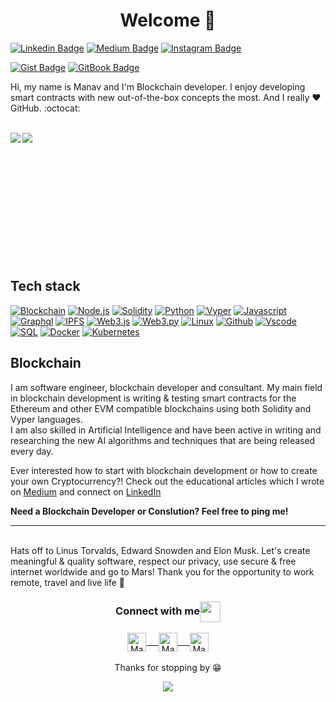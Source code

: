 <h1 align= "center"><b>Welcome 👋 </b></h1>
 
[![Linkedin Badge](https://img.shields.io/badge/-manavgarg650-blue?style=flat&logo=Linkedin&logoColor=white&link=https://www.linkedin.com/in/manavgarg650/)](https://www.linkedin.com/in/manavgarg650/)
[![Medium Badge](https://img.shields.io/badge/-@manavgarg650-black?style=flat&labelColor=black&logo=medium&logoColor=white&link=https://www.medium.com/@manavgarg650/)](https://www.medium.com/@manavgarg650/)
[![Instagram Badge](https://img.shields.io/badge/-@m.a.n.a.v.g.a.r.g-E1306C?style=flat&labelColor=E1306C&logo=instagram&logoColor=white&link=https://www.instagram.com/m.a.n.a.v.g.a.r.g/)](https://www.instagram.com/m.a.n.a.v.g.a.r.g/)

[![Gist Badge](https://img.shields.io/badge/-Gists-black?style=flat&labelColor=black&logo=github&logoColor=white&link=https://gist.github.com/manav650/)](https://gist.github.com/manav650/)
[![GitBook Badge](https://img.shields.io/badge/-Gitbooks-black?style=flat&labelColor=black&logo=github&logoColor=white&link=https://manav650.gitbook.io/)](https://manav650.gitbook.io/)

Hi, my name is Manav and I'm Blockchain developer. I enjoy developing smart contracts with new out-of-the-box concepts the most. And I really ❤️ GitHub. :octocat: 

<br />

<a href="https://github.com/anuraghazra/github-readme-stats">
  <img align="left" src="https://github-readme-stats.vercel.app/api/top-langs/?username=manav650&count_private=true&hide=html,ruby,css,objective-c,starlark,dockerfile,shell,rust,nix,jupyter%20notebook" />
</a>
<a href="https://github.com/anuraghazra/convoychat">
  <img align="left" src="https://github-readme-stats.vercel.app/api?username=manav650&show_icons=true&count_private=true" />
</a>
<br /><br /><br /><br /><br /><br />
<br /><br /><br /><br /><br /><br />


## Tech stack
[![Blockchain](https://img.shields.io/badge/-Blockchain-black?style=for-the-badge&logo=bitcoin&logoColor=white)]()
[![Node.js](https://img.shields.io/badge/-Node.js-339933?style=for-the-badge&logo=Node.js&logoColor=white)]()
[![Solidity](https://img.shields.io/badge/-Solidity-3c3c3d?style=for-the-badge&logo=ethereum&logoColor=white)]()
[![Python](https://img.shields.io/badge/-Python-black?style=for-the-badge&logo=python&logoColor=white)]()
[![Vyper](https://img.shields.io/badge/-Vyper-black?style=for-the-badge&logo=vyper&logoColor=white)]()
[![Javascript](https://img.shields.io/badge/-Javascript-007acc?style=for-the-badge&logo=javascript&logoColor=white)]()
[![Graphql](https://img.shields.io/badge/-Graph_QL-ff1493?style=for-the-badge&logo=graphql&logoColor=white)]()
[![IPFS](https://img.shields.io/badge/-IPFS-23bbad?style=for-the-badge&logo=ipfs&logoColor=white)]()
[![Web3.js](https://img.shields.io/badge/-Web3.js-black?style=for-the-badge&logo=javascript&logoColor=)]()
[![Web3.py](https://img.shields.io/badge/-Web3.py-black?style=for-the-badge&logo=javascript&logoColor=)]()
[![Linux](https://img.shields.io/badge/-Linux-326ce5?style=for-the-badge&logo=linux&logoColor=white)]()
[![Github](https://img.shields.io/badge/-GitHub-black?style=for-the-badge&logo=github&logoColor=white)]()
[![Vscode](https://img.shields.io/badge/-VSCode-007acc?style=for-the-badge&logo=visual-studio-code&logoColor=white)]()
[![SQL](https://img.shields.io/badge/-SQL-d2082d?style=for-the-badge&logo=mysql&logoColor=white)]()
[![Docker](https://img.shields.io/badge/-Docker-2496ed?style=for-the-badge&logo=docker&logoColor=white)]()
[![Kubernetes](https://img.shields.io/badge/-Kubernetes-326ce5?style=for-the-badge&logo=kubernetes&logoColor=white)]()


## Blockchain

I am software engineer, blockchain developer and consultant. My main field in blockchain development is writing & testing smart contracts for the Ethereum and other EVM compatible blockchains using both Solidity and Vyper languages. 
<br />
I am also skilled in Artificial Intelligence and have been active in writing and researching the new AI algorithms and techniques that are being released every day.


Ever interested how to start with blockchain development or how to create your own Cryptocurrency?! Check out the educational articles which I wrote on [Medium](https://www.medium.com/@manavgarg650/) and connect on [LinkedIn](https://www.linkedin.com/in/manavgarg650/)


<b>Need a Blockchain Developer or Conslution? Feel free to ping me!</b>

---

<br />
Hats off to Linus Torvalds, Edward Snowden and Elon Musk. Let's create meaningful & quality software, respect our privacy, use secure & free internet worldwide and go to Mars! Thank you for the opportunity to work remote, travel and live life 🚀 

<div align="center">
  <h3 align="center">Connect with me<img align="center" src="https://github.com/rajput2107/rajput2107/blob/master/Assets/Handshake.gif" height="33px" /></h3> 
</div>
<p align="center">
 <a href="https://www.linkedin.com/in/manavgarg650/" target="blank">
  <img align="center" alt="Manav's LinkedIn" width="30px" src="https://www.vectorlogo.zone/logos/linkedin/linkedin-icon.svg" /> &nbsp; &nbsp;
 </a>
   <a href="https://medium.com/@manavgarg650/" target="blank">
  <img align="center" alt="Manav's Medium" width="30px" src="https://www.vectorlogo.zone/logos/medium/medium-tile.svg" /> &nbsp; &nbsp;
 </a> 
 <a href="https://www.instagram.com/m.a.n.a.v.g.a.r.g/" target="blank">
  <img align="center" alt="Manav's Instagram" width="30px" src="https://www.vectorlogo.zone/logos/instagram/instagram-icon.svg" /> 
 </a>
  <br/>
  <br/>
  Thanks for stopping by 😁<br/>
</p>

<p align="center"> 
  <img src="https://profile-counter.glitch.me/manav650/count.svg" />
</p>
